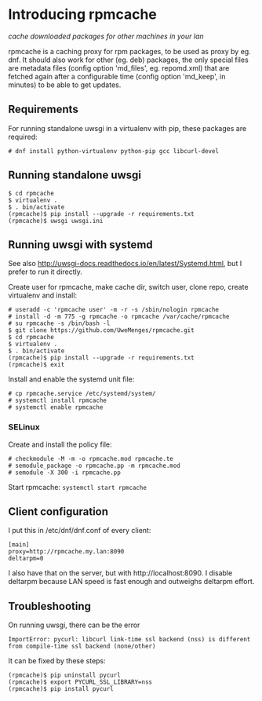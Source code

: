 # Introducing rpmcache
*cache downloaded packages for other machines in your lan*

rpmcache is a caching proxy for rpm packages, to be used as proxy by
eg. dnf. It should also work for other (eg. deb) packages, the only
special files are metadata files (config option 'md_files', eg.
repomd.xml) that are fetched again after a configurable time (config
option 'md_keep', in minutes) to be able to get updates.

## Requirements

For running standalone uwsgi in a virtualenv with pip, these packages
are required:

```
# dnf install python-virtualenv python-pip gcc libcurl-devel
```

## Running standalone uwsgi

```
$ cd rpmcache
$ virtualenv .
$ . bin/activate
(rpmcache)$ pip install --upgrade -r requirements.txt
(rpmcache)$ uwsgi uwsgi.ini
```

## Running uwsgi with systemd

See also http://uwsgi-docs.readthedocs.io/en/latest/Systemd.html, but I
prefer to run it directly.

Create user for rpmcache, make cache dir, switch user, clone repo,
create virtualenv and install:
```
# useradd -c 'rpmcache user' -m -r -s /sbin/nologin rpmcache 
# install -d -m 775 -g rpmcache -o rpmcache /var/cache/rpmcache
# su rpmcache -s /bin/bash -l
$ git clone https://github.com/UweMenges/rpmcache.git
$ cd rpmcache
$ virtualenv .
$ . bin/activate
(rpmcache)$ pip install --upgrade -r requirements.txt
(rpmcache)$ exit
```

Install and enable the systemd unit file:
```
# cp rpmcache.service /etc/systemd/system/
# systemctl install rpmcache
# systemctl enable rpmcache
```

### SELinux

Create and install the policy file:
```
# checkmodule -M -m -o rpmcache.mod rpmcache.te
# semodule_package -o rpmcache.pp -m rpmcache.mod
# semodule -X 300 -i rpmcache.pp
```

Start rpmcache: `systemctl start rpmcache`


## Client configuration

I put this in /etc/dnf/dnf.conf of every client:

```
[main]
proxy=http://rpmcache.my.lan:8090
deltarpm=0
```

I also have that on the server, but with http://localhost:8090. I disable
deltarpm because LAN speed is fast enough and outweighs deltarpm effort.

## Troubleshooting

On running uwsgi, there can be the error

```
ImportError: pycurl: libcurl link-time ssl backend (nss) is different from compile-time ssl backend (none/other)
```

It can be fixed by these steps:

```
(rpmcache)$ pip uninstall pycurl
(rpmcache)$ export PYCURL_SSL_LIBRARY=nss
(rpmcache)$ pip install pycurl
```

